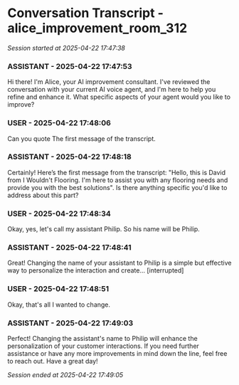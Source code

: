 # Conversation Transcript - alice_improvement_room_312

*Session started at 2025-04-22 17:47:38*

### ASSISTANT - 2025-04-22 17:47:53

Hi there! I'm Alice, your AI improvement consultant. I've reviewed the conversation with your current AI voice agent, and I'm here to help you refine and enhance it. What specific aspects of your agent would you like to improve?

### USER - 2025-04-22 17:48:06

Can you quote The first message of the transcript.

### ASSISTANT - 2025-04-22 17:48:18

Certainly! Here’s the first message from the transcript:  "Hello, this is David from I Wouldn't Flooring. I'm here to assist you with any flooring needs and provide you with the best solutions". Is there anything specific you'd like to address about this part?

### USER - 2025-04-22 17:48:34

Okay, yes, let's call my assistant Philip. So his name will be Philip.

### ASSISTANT - 2025-04-22 17:48:41

Great! Changing the name of your assistant to Philip is a simple but effective way to personalize the interaction and create... [interrupted]

### USER - 2025-04-22 17:48:51

Okay, that's all I wanted to change.

### ASSISTANT - 2025-04-22 17:49:03

Perfect! Changing the assistant's name to Philip will enhance the personalization of your customer interactions. If you need further assistance or have any more improvements in mind down the line, feel free to reach out. Have a great day!

*Session ended at 2025-04-22 17:49:05*
